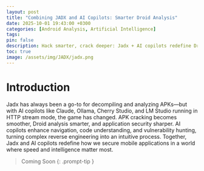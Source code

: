 ```yaml
---
layout: post
title: "Combining JADX and AI Copilots: Smarter Droid Analysis"
date: 2025-10-01 19:43:00 +0300
categories: [Android Analysis, Artificial Intelligence]
tags: 
pin: false
description: Hack smarter, crack deeper: Jadx + AI copilots redefine Droid app security analysis like a goddess.
toc: true
image: /assets/img/JADX/jadx.png
---
```



<h1>Introduction</h1>

Jadx has always been a go-to for decompiling and analyzing APKs—but with AI copilots like Claude, Ollama, Cherry Studio, and LM Studio running in HTTP stream mode, the game has changed. APK cracking becomes smoother, Droid analysis smarter, and application security sharper. AI copilots enhance navigation, code understanding, and vulnerability hunting, turning complex reverse engineering into an intuitive process. Together, Jadx and AI copilots redefine how we secure mobile applications in a world where speed and intelligence matter most.


> Coming Soon
{: .prompt-tip }